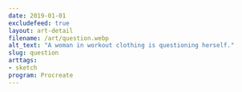 ```yaml
---
date: 2019-01-01
excludefeed: true
layout: art-detail
filename: /art/question.webp
alt_text: "A woman in workout clothing is questioning herself."
slug: question
arttags:
- sketch
program: Procreate
---
```

